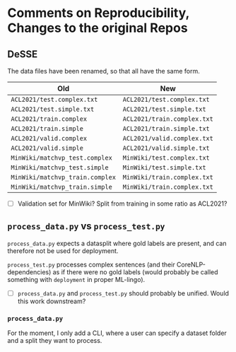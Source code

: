 # Comments on Reproducibility, Changes to the original Repos

## DeSSE

The data files have been renamed, so that all have the same form.

| Old | New |
|-|-|
| `ACL2021/test.complex.txt` | `ACL2021/test.complex.txt`
| `ACL2021/test.simple.txt` | `ACL2021/test.simple.txt` |
| `ACL2021/train.complex` | `ACL2021/train.complex.txt` | 
| `ACL2021/train.simple` | `ACL2021/train.simple.txt` | 
| `ACL2021/valid.complex` | `ACL2021/valid.complex.txt` | 
| `ACL2021/valid.simple` | `ACL2021/valid.simple.txt` |
| `MinWiki/matchvp_test.complex` | `MinWiki/test.complex.txt` |
| `MinWiki/matchvp_test.simple` | `MinWiki/test.simple.txt` |
| `MinWiki/matchvp_train.complex` | `MinWiki/train.complex.txt` |
| `MinWiki/matchvp_train.simple` | `MinWiki/train.complex.txt` |

- [ ] Validation set for MinWiki? Split from training in some ratio as ACL2021?

## `process_data.py` vs `process_test.py`

`process_data.py` expects a datasplit where gold labels are present, and can therefore not be used for deployment.

`process_test.py` processes complex sentences (and their CoreNLP-dependencies) as if there were no gold labels (would probably be called something with `deployment` in proper ML-lingo).

- [ ] `process_data.py` and `process_test.py` should probably be unified. Would this work downstream?

### `process_data.py`

For the moment, I only add a CLI, where a user can specify a dataset folder and a split they want to process.
